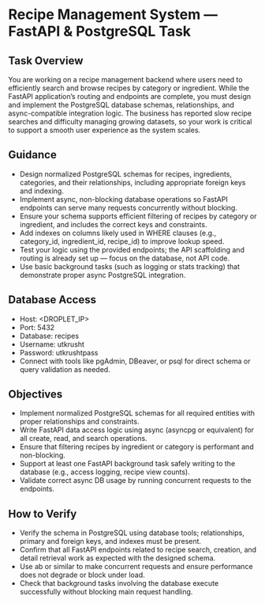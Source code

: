 # Recipe Management System — FastAPI & PostgreSQL Task

## Task Overview
You are working on a recipe management backend where users need to efficiently search and browse recipes by category or ingredient. While the FastAPI application’s routing and endpoints are complete, you must design and implement the PostgreSQL database schemas, relationships, and async-compatible integration logic. The business has reported slow recipe searches and difficulty managing growing datasets, so your work is critical to support a smooth user experience as the system scales.

## Guidance
- Design normalized PostgreSQL schemas for recipes, ingredients, categories, and their relationships, including appropriate foreign keys and indexing.
- Implement async, non-blocking database operations so FastAPI endpoints can serve many requests concurrently without blocking.
- Ensure your schema supports efficient filtering of recipes by category or ingredient, and includes the correct keys and constraints.
- Add indexes on columns likely used in WHERE clauses (e.g., category_id, ingredient_id, recipe_id) to improve lookup speed.
- Test your logic using the provided endpoints; the API scaffolding and routing is already set up — focus on the database, not API code.
- Use basic background tasks (such as logging or stats tracking) that demonstrate proper async PostgreSQL integration.

## Database Access
- Host: <DROPLET_IP>
- Port: 5432
- Database: recipes
- Username: utkrusht
- Password: utkrushtpass
- Connect with tools like pgAdmin, DBeaver, or psql for direct schema or query validation as needed.

## Objectives
- Implement normalized PostgreSQL schemas for all required entities with proper relationships and constraints.
- Write FastAPI data access logic using async (asyncpg or equivalent) for all create, read, and search operations.
- Ensure that filtering recipes by ingredient or category is performant and non-blocking.
- Support at least one FastAPI background task safely writing to the database (e.g., access logging, recipe view counts).
- Validate correct async DB usage by running concurrent requests to the endpoints.

## How to Verify
- Verify the schema in PostgreSQL using database tools; relationships, primary and foreign keys, and indexes must be present.
- Confirm that all FastAPI endpoints related to recipe search, creation, and detail retrieval work as expected with the designed schema.
- Use ab or similar to make concurrent requests and ensure performance does not degrade or block under load.
- Check that background tasks involving the database execute successfully without blocking main request handling.
